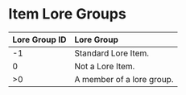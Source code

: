 # Item Lore Groups

| Lore Group ID | Lore Group |
| :--- | :--- |
| -1 | Standard Lore Item. |
| 0 | Not a Lore Item. |
| &gt;0 | A member of a lore group. |

